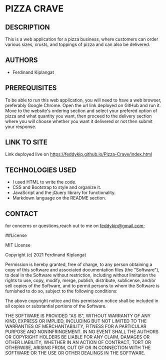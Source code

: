 # PIZZA CRAVE
## DESCRIPTION
This is a web application for a pizza business, where customers can order various sizes, crusts, and toppings of pizza and can also be delivered.
## AUTHORS

-   Ferdinand Kiplangat

## PREREQUISITES

To be able to run this web application, you will need to have a web browser, preferably Google Chrome. Open the url link deployed on GitHub and run it. Move to the website's ordering section and select your prefered option of pizza and what quantity you want, then proceed to the delivery section where you will choose whether you want it delivered or not then submit your response.

## LINK TO SITE

Link deployed live on https://feddykip.github.io/Pizza-Crave/index.html

## TECHNOLOGIES USED

* I used HTML to write the code.
* CSS and Bootstrap to style and organize it.
* JavaScript and the jQuery library for functionality.
* Markdown language on the README section.

## CONTACT 

for concerns or questions,reach out to me on feddykip@gmail.com;

##License

MIT License

Copyright (c) 2021 Ferdinand Kiplangat

Permission is hereby granted, free of charge, to any person obtaining a copy
of this software and associated documentation files (the "Software"), to deal
in the Software without restriction, including without limitation the rights
to use, copy, modify, merge, publish, distribute, sublicense, and/or sell
copies of the Software, and to permit persons to whom the Software is
furnished to do so, subject to the following conditions:

The above copyright notice and this permission notice shall be included in all
copies or substantial portions of the Software.

THE SOFTWARE IS PROVIDED "AS IS", WITHOUT WARRANTY OF ANY KIND, EXPRESS OR
IMPLIED, INCLUDING BUT NOT LIMITED TO THE WARRANTIES OF MERCHANTABILITY,
FITNESS FOR A PARTICULAR PURPOSE AND NONINFRINGEMENT. IN NO EVENT SHALL THE
AUTHORS OR COPYRIGHT HOLDERS BE LIABLE FOR ANY CLAIM, DAMAGES OR OTHER
LIABILITY, WHETHER IN AN ACTION OF CONTRACT, TORT OR OTHERWISE, ARISING FROM,
OUT OF OR IN CONNECTION WITH THE SOFTWARE OR THE USE OR OTHER DEALINGS IN THE
SOFTWARE.


